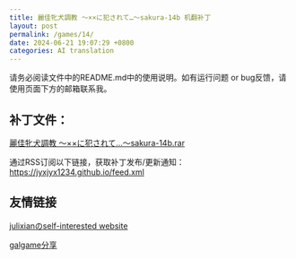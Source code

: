 ```yaml
---
title: 麗佳牝犬調教 ～××に犯されて…～sakura-14b 机翻补丁
layout: post
permalink: /games/14/
date: 2024-06-21 19:07:29 +0800
categories: AI translation
---
```



请务必阅读文件中的README.md中的使用说明。如有运行问题 or bug反馈，请使用页面下方的邮箱联系我。

## 补丁文件：

[麗佳牝犬調教 ～××に犯されて…～sakura-14b.rar](../resources/%E9%BA%97%E4%BD%B3%E7%89%9D%E7%8A%AC%E8%AA%BF%E6%95%99%20%EF%BD%9E%C3%97%C3%97%E3%81%AB%E7%8A%AF%E3%81%95%E3%82%8C%E3%81%A6%E2%80%A6%EF%BD%9Esakura-14b.rar)

 

通过RSS订阅以下链接，获取补丁发布/更新通知：https://jyxjyx1234.github.io/feed.xml

## 友情链接

[julixianのself-interested website](https://julixian-siw.worldsystem.top/) 

[galgame分享](https://t.me/galgpt)